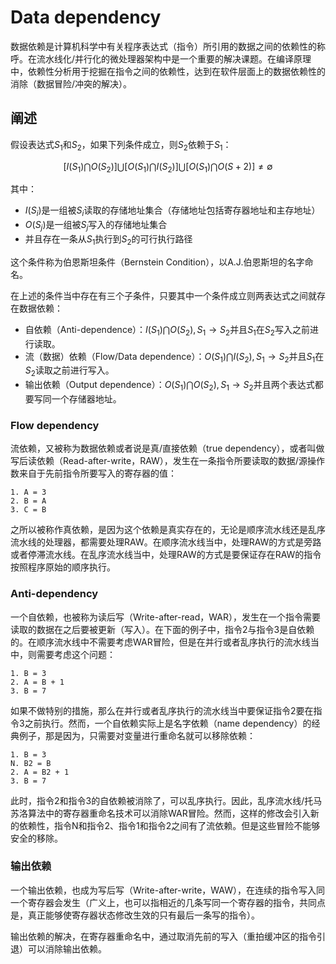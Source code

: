 # Data dependency

数据依赖是计算机科学中有关程序表达式（指令）所引用的数据之间的依赖性的称呼。在流水线化/并行化的微处理器架构中是一个重要的解决课题。在编译原理中，依赖性分析用于挖掘在指令之间的依赖性，达到在软件层面上的数据依赖性的消除（数据冒险/冲突的解决）。

## 阐述

假设表达式$S_1$和$S_2$，如果下列条件成立，则$S_2$依赖于$S_1$：

$$ [I(S_1) \bigcap O(S_2)] \bigcup [O(S_1) \bigcap I(S_2)] \bigcup [O(S_1) \bigcap O(S+2)] \neq \emptyset $$

其中：

- $I(S_i)$是一组被$S_i$读取的存储地址集合（存储地址包括寄存器地址和主存地址）
- $O(S_j)$是一组被$S_j$写入的存储地址集合
- 并且存在一条从$S_1$执行到$S_2$的可行执行路径

这个条件称为伯恩斯坦条件（Bernstein Condition），以A.J.伯恩斯坦的名字命名。

在上述的条件当中存在有三个子条件，只要其中一个条件成立则两表达式之间就存在数据依赖：

- 自依赖（Anti-dependence）：$I(S_1) \bigcap O(S_2), S_1 \to S_2$并且$S_1$在$S_2$写入之前进行读取。
- 流（数据）依赖（Flow/Data dependence）：$O(S_1) \bigcap I(S_2), S_1 \to S_2$并且$S_1$在$S_2$读取之前进行写入。
- 输出依赖（Output dependence）：$O(S_1) \bigcap O(S_2), S_1 \to S_2$并且两个表达式都要写同一个存储器地址。

### Flow dependency

流依赖，又被称为数据依赖或者说是真/直接依赖（true dependency），或者叫做写后读依赖（Read-after-write，RAW），发生在一条指令所要读取的数据/源操作数来自于先前指令所要写入的寄存器的值：

```
1. A = 3
2. B = A
3. C = B
```

之所以被称作真依赖，是因为这个依赖是真实存在的，无论是顺序流水线还是乱序流水线的处理器，都需要处理RAW。在顺序流水线当中，处理RAW的方式是旁路或者停滞流水线。在乱序流水线当中，处理RAW的方式是要保证存在RAW的指令按照程序原始的顺序执行。

### Anti-dependency

一个自依赖，也被称为读后写（Write-after-read，WAR），发生在一个指令需要读取的数据在之后要被更新（写入）。在下面的例子中，指令2与指令3是自依赖的。在顺序流水线中不需要考虑WAR冒险，但是在并行或者乱序执行的流水线当中，则需要考虑这个问题：

```
1. B = 3
2. A = B + 1
3. B = 7
```

如果不做特别的措施，那么在并行或者乱序执行的流水线当中要保证指令2要在指令3之前执行。然而，一个自依赖实际上是名字依赖（name dependency）的经典例子，那是因为，只需要对变量进行重命名就可以移除依赖：

```
1. B = 3
N. B2 = B
2. A = B2 + 1
3. B = 7
```

此时，指令2和指令3的自依赖被消除了，可以乱序执行。因此，乱序流水线/托马苏洛算法中的寄存器重命名技术可以消除WAR冒险。然而，这样的修改会引入新的依赖性，指令N和指令2、指令1和指令2之间有了流依赖。但是这些冒险不能够安全的移除。

### 输出依赖

一个输出依赖，也成为写后写（Write-after-write，WAW），在连续的指令写入同一个寄存器会发生（广义上，也可以指相近的几条写同一个寄存器的指令，共同点是，真正能够使寄存器状态修改生效的只有最后一条写的指令）。

输出依赖的解决，在寄存器重命名中，通过取消先前的写入（重拍缓冲区的指令引退）可以消除输出依赖。
